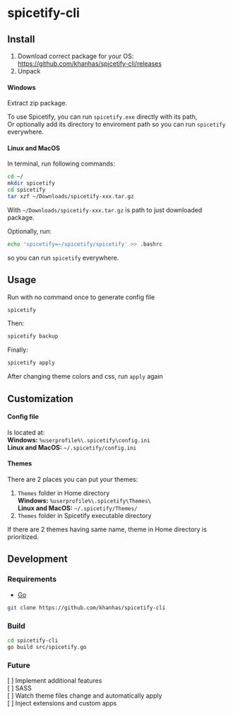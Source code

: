 # spicetify-cli

## Install
1. Download correct package for your OS: https://github.com/khanhas/spicetify-cli/releases
2. Unpack  
#### Windows
Extract zip package. 
  
To use Spicetify, you can run `spicetify.exe` directly with its path,  
Or optionally add its directory to enviroment path so you can run `spicetify` everywhere.  
  
#### Linux and MacOS
In terminal, run following commands:
```bash
cd ~/
mkdir spicetify
cd spicetify
tar xzf ~/Downloads/spicetify-xxx.tar.gz
```
With `~/Downloads/spicetify-xxx.tar.gz` is path to just downloaded package.
  
Optionally, run:
```bash
echo 'spicetify=~/spicetify/spicetify' >> .bashrc
```
so you can run `spicetify` everywhere.

## Usage
Run with no command once to generate config file
```bash
spicetify
```

Then:
```bash
spicetify backup
```

Finally:
```bash
spicetify apply
```
After changing theme colors and css, run `apply` again

## Customization
#### Config file 
Is located at:  
**Windows:** `%userprofile%\.spicetify\config.ini`  
**Linux and MacOS:** `~/.spicetify/config.ini`  

#### Themes
There are 2 places you can put your themes:  
1. `Themes` folder in Home directory  
**Windows:** `%userprofile%\.spicetify\Themes\`  
**Linux and MacOS:** `~/.spicetify/Themes/`  
2. `Themes` folder in Spicetify executable directory

If there are 2 themes having same name, theme in Home directory is prioritized.

## Development
### Requirements 
- [Go](https://golang.org/dl/)

```bash 
git clone https://github.com/khanhas/spicetify-cli
```

### Build
```bash
cd spicetify-cli
go build src/spicetify.go
```

### Future
[ ] Implement additional features  
[ ] SASS  
[ ] Watch theme files change and automatically apply  
[ ] Inject extensions and custom apps  
